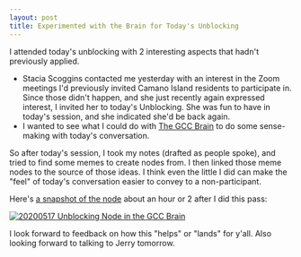 ```yaml
---
layout: post
title: Experimented with the Brain for Today's Unblocking
---
```


I attended today's unblocking with 2 interesting aspects that hadn't
previously applied.

* Stacia Scoggins contacted me yesterday with an interest in the Zoom
  meetings I'd previously invited Camano Island residents to
  participate in. Since those didn't happen, and she just recently
  again expressed interest, I invited her to today's Unblocking. She
  was fun to have in today's session, and she indicated she'd be back
  again.
* I wanted to see what I could do with [The GCC
  Brain](https://bra.in/8qwAgJ) to do some sense-making with today's
  conversation.

So after today's session, I took my notes (drafted as people spoke),
and tried to find some memes to create nodes from. I then linked those
meme nodes to the source of those ideas. I think even the little I did
can make the "feel" of today's conversation easier to convey to a
non-participant.

Here's [a snapshot of the node](https://bra.in/3pDQLn) about an hour
or 2 after I did this pass:

[![20200517 Unblocking Node in the GCC
Brain](/images/2020/20200517-Unblocking.png)](https://bra.in/3pDQLn)

I look forward to feedback on how this "helps" or "lands" for
y'all. Also looking forward to talking to Jerry tomorrow.
